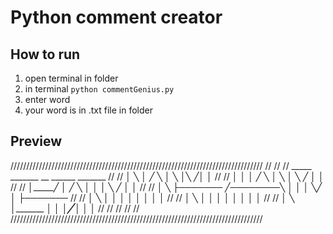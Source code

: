 # Python comment creator

## How to run

1. open terminal in folder
2. in terminal `python commentGenius.py`
3. enter word
4. your word is in .txt file in folder

## Preview

////////////////////////////////////////////////////////////////////////////////
//                                                                            //
//       _____     _______       __        ______                  _______    //
//      │     ╲   │             ╱  ╲      │      ╲    │╲      ╱│  │           //
//      │      │  │            ╱    ╲     │       ╲   │ ╲    ╱ │  │           //
//      │_____╱   │           ╱      ╲    │        │  │  ╲  ╱  │  │           //
//      │  ╲      ├───────   ╱────────╲   │        │  │   ╲╱   │  ├───────    //
//      │   ╲     │         │          │  │        │  │        │  │           //
//      │    ╲    │         │          │  │        │  │        │  │           //
//      │     ╲   │_______  │          │  │_______╱   │        │  │_______    //
//                                                                            //
//                                                                            //
////////////////////////////////////////////////////////////////////////////////